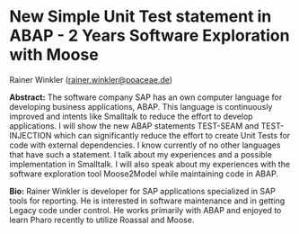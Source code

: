 # New Simple Unit Test statement in ABAP - 2 Years Software Exploration with Moose

Rainer Winkler (rainer.winkler@poaceae.de)

**Abstract:** The software company SAP has an own computer language for developing business applications, ABAP. This language is continuously improved and intents like Smalltalk to reduce the effort to develop applications. I will show the new ABAP statements TEST-SEAM and TEST-INJECTION which can significantly reduce the effort to create Unit Tests for code with external dependencies. I know currently of no other languages that have such a statement. I talk about my experiences and a possible implementation in Smalltalk. I will also speak about my experiences with the software exploration tool Moose2Model while maintaining code in ABAP.

**Bio:** Rainer Winkler is developer for SAP applications specialized in SAP tools for reporting. He is interested in software maintenance and in getting Legacy code under control. He works primarily with ABAP and enjoyed to learn Pharo recently to utilize Roassal and Moose.
